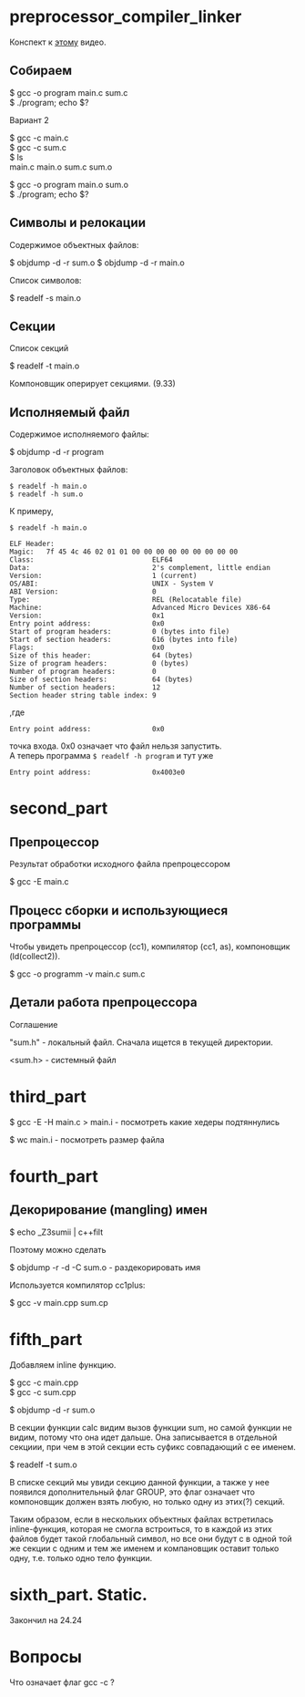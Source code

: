 # preprocessor_compiler_linker

Конспект к [этому](https://youtu.be/Y6U9662gaa8) видео.
## Собираем

$ gcc -o program main.c sum.c  
$ ./program; echo $?

Вариант 2

$ gcc -c main.c  
$ gcc -c sum.c  
$ ls  
main.c main.o sum.c  sum.o

$ gcc -o program main.o sum.o  
$ ./program; echo $?

## Символы и релокации

Содержимое объектных файлов:  

$ objdump -d -r sum.o
$ objdump -d -r main.o  

Список символов:  

$ readelf -s main.o

## Секции

Список секций  

$ readelf -t main.o 

Компоновщик оперирует секциями. (9.33)

## Исполняемый файл

Содержимое исполняемого файлы:  

$ objdump -d -r program

Заголовок объектных файлов:   

`$ readelf -h main.o`  
`$ readelf -h sum.o`

К примеру,   

`$ readelf -h main.o`

    ELF Header:
    Magic:   7f 45 4c 46 02 01 01 00 00 00 00 00 00 00 00 00 
    Class:                             ELF64
    Data:                              2's complement, little endian
    Version:                           1 (current)
    OS/ABI:                            UNIX - System V
    ABI Version:                       0
    Type:                              REL (Relocatable file)
    Machine:                           Advanced Micro Devices X86-64
    Version:                           0x1
    Entry point address:               0x0
    Start of program headers:          0 (bytes into file)
    Start of section headers:          616 (bytes into file)
    Flags:                             0x0
    Size of this header:               64 (bytes)
    Size of program headers:           0 (bytes)
    Number of program headers:         0
    Size of section headers:           64 (bytes)
    Number of section headers:         12
    Section header string table index: 9  

,где  

    Entry point address:               0x0

точка входа. 0x0 означает что файл нельзя запустить.  
А теперь программа `$ readelf -h program` и тут уже  

    Entry point address:               0x4003e0


# second_part  

## Препроцессор

Результат обработки исходного файла препроцессором

$ gcc -E main.c

## Процесс сборки и использующиеся программы  

Чтобы увидеть препроцессор (cc1), компилятор (cc1, as), компоновщик (ld(collect2)).  

$ gcc -o programm -v main.c sum.c

## Детали работа препроцессора

Соглашение 

"sum.h" - локальный файл. Сначала ищется в текущей директории.  

<sum.h> - системный файл


# third_part

$ gcc -E -H main.c > main.i - посмотреть какие хедеры подтяннулись

$ wc main.i - посмотреть размер файла

# fourth_part

## Декорирование (mangling) имен  

$ echo _Z3sumii | c++filt

Поэтому можно сделать  

$ objdump -r -d -C sum.o - раздекорировать имя

Используется компилятор cc1plus:

$ gcc -v main.cpp sum.cp

# fifth_part

Добавляем inline функцию.  

$ gcc -c main.cpp  
$ gcc -c sum.cpp  

$ objdump -d -r sum.o  

В секции функции calc видим вызов функции sum, но самой функции не видим, потому что она идет дальше. Она записывается в отдельной секциии, при чем в этой секции есть суфикс совпадающий с ее именем.

$ readelf -t sum.o

В списке секций мы увиди секцию данной функции, а также у нее появился дополнительный флаг GROUP, это флаг означает что компоновщик должен взять любую, но только одну из этих(?) секций. 

Таким образом, если в нескольких объектных файлах встретилась inline-функция, которая не смогла встроиться, то в каждой из этих файлов будет такой глобальный символ, но все они будут с в одной той же секции с одним и тем же именем и компановщик оставит только одну, т.е. только одно тело функции.

# sixth_part. Static.

Закончил на 24.24

# Вопросы  

Что означает флаг gcc -c ? 


